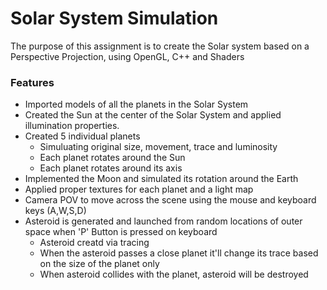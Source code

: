 # Solar System Simulation
The purpose of this assignment is to create the Solar system based on a Perspective Projection, using OpenGL, C++ and Shaders

### Features
* Imported models of all the planets in the Solar System
* Created the Sun at the center of the Solar System and applied illumination properties.
* Created 5 individual planets 
  - Simuluating original size, movement, trace and luminosity
  - Each planet rotates around the Sun
  - Each planet rotates around its axis
* Implemented the Moon and simulated its rotation around the Earth
* Applied proper textures for each planet and a light map
* Camera POV to move across the scene using the mouse and keyboard keys (A,W,S,D)
* Asteroid is generated and launched from random locations of outer space when 'P' Button is pressed on keyboard
  - Asteroid creatd via tracing
  - When the asteroid passes a close planet it'll change its trace based on the size of the planet only
  - When asteroid collides with the planet, asteroid will be destroyed

